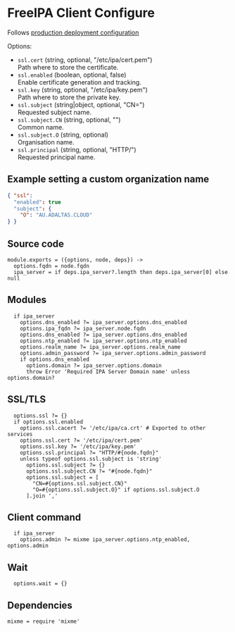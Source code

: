 
# FreeIPA Client Configure

Follows [production deployment configuration](https://www.freeipa.org/page/Deployment_Recommendations)

Options:

* `ssl.cert` (string, optional, "/etc/ipa/cert.pem")   
  Path where to store the certificate.
* `ssl.enabled` (boolean, optional, false)   
  Enable certificate generation and tracking.
* `ssl.key` (string, optional, "/etc/ipa/key.pem")   
  Path where to store the private key.
* `ssl.subject` (string|object, optional, "CN=<fqdn>")   
  Requested subject name.
* `ssl.subject.CN` (string, optional, "<fqdn>")   
  Common name.
* `ssl.subject.O` (string, optional)   
  Organisation name.
* `ssl.principal` (string, optional, "HTTP/<fqdn>")   
  Requested principal name.

## Example setting a custom organization name

```json
{ "ssl":
  "enabled": true
  "subject": {
    "O": "AU.ADALTAS.CLOUD"
} }
```

## Source code

    module.exports = ({options, node, deps}) ->
      options.fqdn = node.fqdn
      ipa_server = if deps.ipa_server?.length then deps.ipa_server[0] else null

## Modules

      if ipa_server
        options.dns_enabled ?= ipa_server.options.dns_enabled
        options.ipa_fqdn ?= ipa_server.node.fqdn
        options.dns_enabled ?= ipa_server.options.dns_enabled
        options.ntp_enabled ?= ipa_server.options.ntp_enabled
        options.realm_name ?= ipa_server.options.realm_name
        options.admin_password ?= ipa_server.options.admin_password
        if options.dns_enabled
          options.domain ?= ipa_server.options.domain
          throw Error 'Required IPA Server Domain name' unless options.domain?

## SSL/TLS

      options.ssl ?= {}
      if options.ssl.enabled
        options.ssl.cacert ?= '/etc/ipa/ca.crt' # Exported to other services
        options.ssl.cert ?= '/etc/ipa/cert.pem'
        options.ssl.key ?= '/etc/ipa/key.pem'
        options.ssl.principal ?= "HTTP/#{node.fqdn}"
        unless typeof options.ssl.subject is 'string'
          options.ssl.subject ?= {}
          options.ssl.subject.CN ?= "#{node.fqdn}"
          options.ssl.subject = [
            "CN=#{options.ssl.subject.CN}"
            "O=#{options.ssl.subject.O}" if options.ssl.subject.O
          ].join ','

## Client command

      if ipa_server
        options.admin ?= mixme ipa_server.options.ntp_enabled, options.admin

## Wait

      options.wait = {}

## Dependencies

    mixme = require 'mixme'
